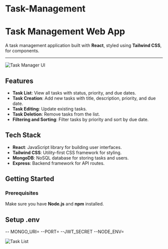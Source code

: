 ﻿# Task-Management
# Task Management Web App

A task management application built with **React**, styled using **Tailwind CSS**, for components.

---

![Task Manager UI](./assets/task-manager-ui.png)

## Features

- **Task List**: View all tasks with status, priority, and due dates.
- **Task Creation**: Add new tasks with title, description, priority, and due date.
- **Task Editing**: Update existing tasks.
- **Task Deletion**: Remove tasks from the list.
- **Filtering and Sorting**: Filter tasks by priority and sort by due date.

## Tech Stack

- **React**: JavaScript library for building user interfaces.
- **Tailwind CSS**: Utility-first CSS framework for styling.
- **MongoDB**: NoSQL database for storing tasks and users.
- **Express**: Backend framework for API routes.

## Getting Started

### Prerequisites

Make sure you have **Node.js** and **npm** installed.

## Setup .env

-- MONGO_URI=
--PORT=
--JWT_SECRET
--NODE_ENV=


![Task List](./assets/task-ss/create.png)
